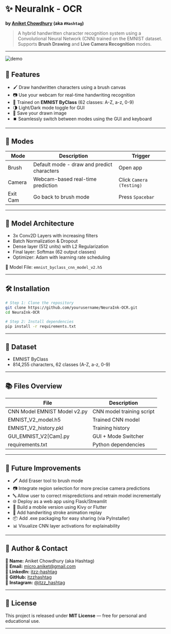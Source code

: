 # ✨ NeuraInk - OCR

**by [Aniket Chowdhury](mailto:micro.aniket@gmail.com) (aka `#Hashtag`)**

> A hybrid handwritten character recognition system using a Convolutional Neural Network (CNN) trained on the EMNIST dataset. Supports **Brush Drawing** and **Live Camera Recognition** modes.

---

![demo](https://user-images.githubusercontent.com/yourusername/yourdemoimage.gif) <!-- Replace with actual GIF or screenshot -->

## 📌 Features

- 🖌️ Draw handwritten characters using a brush canvas
- 📷 Use your webcam for real-time handwriting recognition
- 🤖 Trained on **EMNIST ByClass** (62 classes: A-Z, a-z, 0-9)
- 🌗 Light/Dark mode toggle for GUI
- 💾 Save your drawn image
- ⏹️ Seamlessly switch between modes using the GUI and keyboard

---

## 🎥 Modes

| Mode      | Description                                      | Trigger                     |
|-----------|--------------------------------------------------|-----------------------------|
| Brush     | Default mode - draw and predict characters       | Open app                    |
| Camera    | Webcam-based real-time prediction                | Click `Camera (Testing)`    |
| Exit Cam  | Go back to brush mode                            | Press `Spacebar`            |

---

## 🧠 Model Architecture

- 3x Conv2D Layers with increasing filters
- Batch Normalization & Dropout
- Dense layer (512 units) with L2 Regularization
- Final layer: Softmax (62 output classes)
- Optimizer: Adam with learning rate scheduling

📁 Model File: `emnist_byclass_cnn_model_v2.h5`

---

## 🛠 Installation

```bash
# Step 1: Clone the repository
git clone https://github.com/yourusername/NeuraInk-OCR.git
cd NeuraInk-OCR

# Step 2: Install dependencies
pip install -r requirements.txt
```
---

## 🧾 Dataset
- EMNIST ByClass
- 814,255 characters, 62 classes (A-Z, a-z, 0-9)

---

## 📚 Files Overview

| File                               | Description               |  
|------------------------------------|---------------------------|
| CNN Model EMNIST Model v2.py       | CNN model training script |
| EMNIST_V2_model.h5                 | Trained CNN model         |
| EMNIST_V2_history.pkl              | Training history          |
| GUI_EMNIST_V2[Cam].py              | GUI + Mode Switcher       |
| requirements.txt                   | Python dependencies       |

---

## 📌 Future Improvements

- 🖍️ Add Eraser tool to brush mode
- 📷 Integrate region selection for more precise camera predictions
- 🔤 Allow user to correct mispredictions and retrain model incrementally
- 🌐 Deploy as a web app using Flask/Streamlit
- 📱 Build a mobile version using Kivy or Flutter
- 🔁 Add handwriting stroke animation replay
- 📦 Add .exe packaging for easy sharing (via PyInstaller)
- 📊 Visualize CNN layer activations for explainability

---

## 👤 Author & Contact

👨 **Name:** Aniket Chowdhury (aka Hashtag)  
📧 **Email:** [micro.aniket@gmail.com](mailto:micro.aniket@gmail.com)  
💼 **LinkedIn:** [itzz-hashtag](https://www.linkedin.com/in/itzz-hashtag/)  
🐙 **GitHub:** [itzzhashtag](https://github.com/itzzhashtag)  
📸 **Instagram:** [@itzz_hashtag](https://instagram.com/itzz_hashtag)

---

## 📜 License

This project is released under **MIT License** — free for personal and educational use.

---

